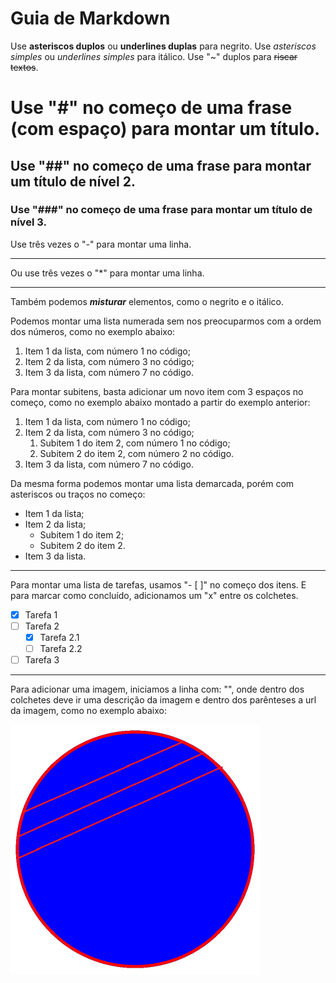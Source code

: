 # Guia de Markdown

Use **asteriscos duplos** ou __underlines duplas__ para negrito.
Use  *asteriscos simples* ou _underlines simples_ para itálico.
Use "~" duplos para ~~riscar textos~~.


# Use "#" no começo de uma frase (com espaço) para montar um título.

## Use "##" no começo de uma frase para montar um título de nível 2.

### Use "###" no começo de uma frase para montar um título de nível 3.

Use três vezes o "-" para montar uma linha.

---

Ou use três vezes o "*" para montar uma linha.

***

Também podemos **_misturar_** elementos, como o negrito e o itálico.

Podemos montar uma lista numerada sem nos preocuparmos com a ordem dos números, como no exemplo abaixo:

1. Item 1 da lista, com número 1 no código;
3. Item 2 da lista, com número 3 no código;
7. Item 3 da lista, com número 7 no código.

Para montar subitens, basta adicionar um novo item com 3 espaços no começo, como no exemplo abaixo montado a partir do exemplo anterior:

1. Item 1 da lista, com número 1 no código;
3. Item 2 da lista, com número 3 no código;
   1. Subitem 1 do item 2, com número 1 no código;
   4. Subitem 2 do item 2, com número 2 no código.
7. Item 3 da lista, com número 7 no código.


Da mesma forma podemos montar uma lista demarcada, porém com asteriscos ou traços no começo:

* Item 1 da lista;
* Item 2 da lista;
   * Subitem 1 do item 2;
   * Subitem 2 do item 2.
* Item 3 da lista.

***

Para montar uma lista de tarefas, usamos "- [ ]" no começo dos itens. E para marcar como concluído, adicionamos um "x" entre os colchetes.

- [x] Tarefa 1
- [ ] Tarefa 2
   - [x] Tarefa 2.1
   - [ ] Tarefa 2.2
- [ ] Tarefa 3

***

Para adicionar uma imagem, iniciamos a linha com: "![]()", onde dentro dos colchetes deve ir uma descrição da imagem e dentro dos parênteses a url da imagem, como no exemplo abaixo:

![Imagem logo da conta](https://github.com/vinis-moraes/Guia-de-Markdown/blob/main/81641780.png)